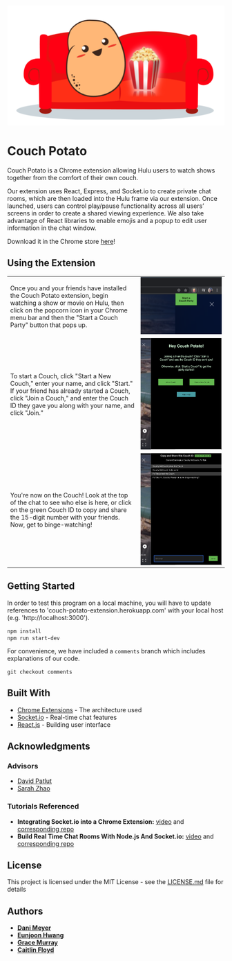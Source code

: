 ![](public/couch-potato.png)

# Couch Potato

Couch Potato is a Chrome extension allowing Hulu users to watch shows together from the comfort of their own couch.

Our extension uses React, Express, and Socket.io to create private chat rooms, which are then loaded into the Hulu frame via our extension. Once launched, users can control play/pause functionality across all users’ screens in order to create a shared viewing experience. We also take advantage of React libraries to enable emojis and a popup to edit user information in the chat window.

Download it in the Chrome store [here](https://chrome.google.com/webstore/detail/couch-potato/aheloceipokicgchednkbmlaejgcpllo)!

## Using the Extension

<table>
  <tr> 
    <td>
      <p>Once you and your friends have installed the Couch Potato extension, begin watching a show or movie on Hulu, then click on the popcorn icon in your Chrome menu bar and then the "Start a Couch Party" button that pops up.</p>
    </td>
    <td width="40%" align="center" >
      <img src="demo-screenshots/extension-button.png" />
    </td>
  </tr>
  <tr>
    <td>
        <p>To start a Couch, click "Start a New Couch," enter your name, and click "Start." If your friend has already started a Couch, click "Join a Couch," and enter the Couch ID they gave you along with your name, and click "Join."</p>
    </td>
    <td width="40%" align="center">
        <img src="demo-screenshots/welcome-screen.png" />
    </td>
  </tr>
  <tr>
    <td>
        <p>You're now on the Couch! Look at the top of the chat to see who else is here, or click on the green Couch ID to copy and share the 15-digit number with your friends. Now, get to binge-watching!</p>
    </td>
    <td width="40%" align="center">
        <img src="demo-screenshots/chat-room.png" />
    </td>
  </tr>
</table>

## Getting Started

In order to test this program on a local machine, you will have to update references to 'couch-potato-extension.herokuapp.com' with your local host (e.g. 'http://localhost:3000').

```
npm install
npm run start-dev
```

For convenience, we have included a `comments` branch which includes explanations of our code.

```
git checkout comments
```

## Built With

- [Chrome Extensions](https://developer.chrome.com/extensions/getstarted) - The architecture used
- [Socket.io](https://socket.io/get-started/chat) - Real-time chat features
- [React.js](https://reactjs.org/) - Building user interface

## Acknowledgments

### Advisors

- [David Patlut](https://github.com/dpatlut)
- [Sarah Zhao](https://github.com/sarahzhao25)

### Tutorials Referenced

- **Integrating Socket.io into a Chrome Extension:** [video](https://www.youtube.com/watch?v=1zVoGTQUXvs) and [corresponding repo](https://github.com/matthewlawson/lnm-socket.io)
- **Build Real Time Chat Rooms With Node.js And Socket.io:** [video](https://www.youtube.com/watch?v=UymGJnv-WsE) and [corresponding repo](https://github.com/WebDevSimplified/Realtime-Chat-App-With-Rooms)

## License

This project is licensed under the MIT License - see the [LICENSE.md](LICENSE.md) file for details

## Authors

- [**Dani Meyer**](https://github.com/dlm19)
- [**Eunjoon Hwang**](https://github.com/joonybejoy)
- [**Grace Murray**](https://github.com/gkmurray124)
- [**Caitlin Floyd**](https://github.com/cafloyd)
